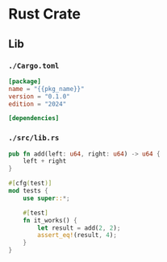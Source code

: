 # Rust Crate

## Lib

### `./Cargo.toml`

```toml
[package]
name = "{{pkg_name}}"
version = "0.1.0"
edition = "2024"

[dependencies]
```

### `./src/lib.rs`

```rust
pub fn add(left: u64, right: u64) -> u64 {
    left + right
}

#[cfg(test)]
mod tests {
    use super::*;

    #[test]
    fn it_works() {
        let result = add(2, 2);
        assert_eq!(result, 4);
    }
}
```
